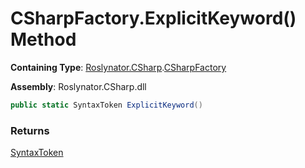 # CSharpFactory\.ExplicitKeyword\(\) Method

**Containing Type**: [Roslynator.CSharp](../../README.md)\.[CSharpFactory](../README.md)

**Assembly**: Roslynator\.CSharp\.dll

```csharp
public static SyntaxToken ExplicitKeyword()
```

### Returns

[SyntaxToken](https://docs.microsoft.com/en-us/dotnet/api/microsoft.codeanalysis.syntaxtoken)

